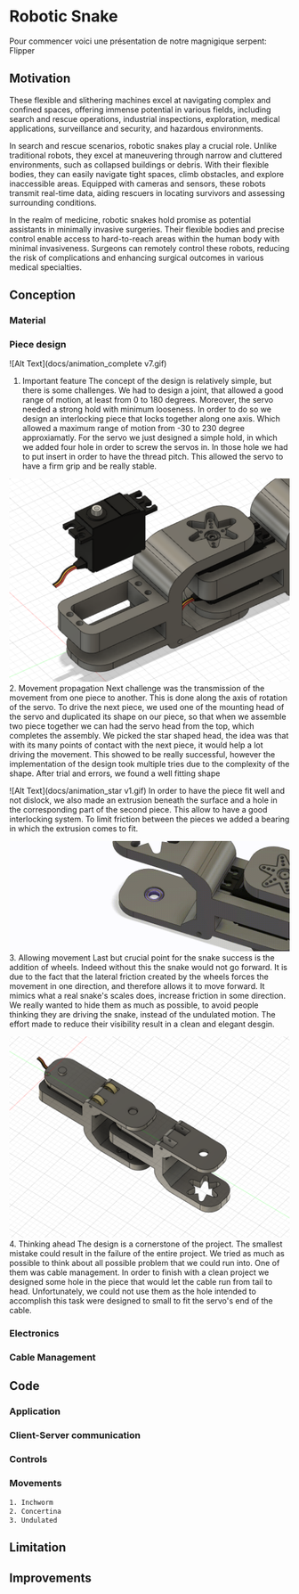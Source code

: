 # Robotic Snake
Pour commencer voici une présentation de notre magnigique serpent: Flipper
## Motivation 
  These flexible and slithering machines excel at navigating complex and confined spaces, offering immense potential in various fields, including search and rescue operations, industrial inspections, exploration, medical applications, surveillance and security, and hazardous environments.

In search and rescue scenarios, robotic snakes play a crucial role. Unlike traditional robots, they excel at maneuvering through narrow and cluttered environments, such as collapsed buildings or debris. With their flexible bodies, they can easily navigate tight spaces, climb obstacles, and explore inaccessible areas. Equipped with cameras and sensors, these robots transmit real-time data, aiding rescuers in locating survivors and assessing surrounding conditions.

In the realm of medicine, robotic snakes hold promise as potential assistants in minimally invasive surgeries. Their flexible bodies and precise control enable access to hard-to-reach areas within the human body with minimal invasiveness. Surgeons can remotely control these robots, reducing the risk of complications and enhancing surgical outcomes in various medical specialties.

## Conception

### Material

### Piece design

![Alt Text](docs/animation_complete v7.gif)

1. Important feature
The concept of the design is relatively simple, but there is some challenges. We had to design a joint, that allowed a good range of motion, at least from 0 to 180 degrees. Moreover, the servo needed a strong hold with minimum looseness. In order to do so we design an interlocking piece that locks together along one axis. Which allowed a maximum range of motion from -30 to 230 degree approxiamatly. For the servo we just designed a simple hold, in which we added four hole in order to screw the servos in. In those hole we had to put insert in order to have the thread pitch. This allowed the servo to have a firm grip and be really stable. 

![Alt Text](docs/servo_hold.png)
2. Movement propagation
Next challenge was the transmission of the movement from one piece to another. This is done along the axis of rotation of the servo. To drive the next piece, we used one of the mounting head of the servo and duplicated its shape on our piece, so that when we assemble two piece together we can had the servo head from the top, which completes the assembly. We picked the star shaped head, the idea was that with its many points of contact with the next piece, it would help a lot driving the movement. This showed to be really successful, however the implementation of the design took multiple tries due to the complexity of the shape. After trial and errors, we found a well fitting shape
    
![Alt Text](docs/animation_star v1.gif)
 In order to have the piece fit well and not dislock, we also made an extrusion beneath the surface and a hole in the corresponding part of the second piece. This allow to have a good interlocking system. To limit friction between the pieces we added a bearing in which the extrusion comes to fit.
 
![Alt Text](docs/bearring_animation.gif)
3. Allowing movement
Last but crucial point for the snake success is the addition of wheels. Indeed without this the snake would not go forward. It is due to the fact that the lateral friction created by the wheels forces the movement in one direction, and therefore allows it to move forward. It mimics what a real snake's scales does, increase friction in some direction. We really wanted to hide them as much as possible, to avoid people thinking they are driving the snake, instead of the undulated motion. The effort made to reduce their visibility result in a clean and elegant desgin.

![Alt Text](docs/design_wheels.png)
4. Thinking ahead
The design is a cornerstone of the project. The smallest mistake could result in the failure of the entire project. We tried as much as possible to think about all possible problem that we could run into. One of them was cable management. In order to finish with a clean project we designed some hole in the piece that would let the cable run from tail to head. Unfortunately, we could not use them as the hole intended to accomplish this task were designed to small to fit the servo's end of the cable. 
    
### Electronics

### Cable Management
  
## Code
 
### Application

### Client-Server communication

### Controls

### Movements
  
    1. Inchworm
    2. Concertina
    3. Undulated
 
## Limitation

## Improvements

